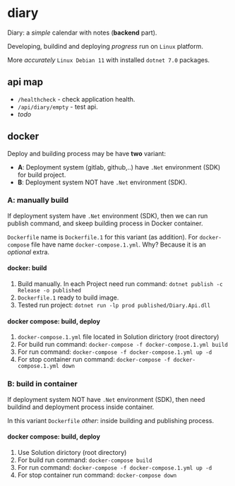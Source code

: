 # diary

Diary: a _simple_ calendar with notes (**backend** part).

Developing, buildind and deploying _progress_ run on `Linux` platform.

More _accurately_ `Linux Debian 11` with installed `dotnet 7.0` packages.

## api map

- `/healthcheck` - check application health.
- `/api/diary/empty` - test api.
- _todo_

## docker

Deploy and building process may be have __two__ variant:

- **A**: Deployment system (gitlab, github,..) have `.Net` environment (SDK) for build project.
- **B**: Deployment system NOT have `.Net` environment (SDK).

### A: manually build

If deployment system have `.Net` environment (SDK), then we can run publish command, and skeep building process in Docker container.

`Dockerfile` name is `Dockerfile.1` for this variant (as addition).
For `docker-compose` file have name `docker-compose.1.yml`.
Why?
Because it is an _optional_ extra.

#### docker: build

1. Build manually. In each Project need run command: `dotnet publish -c Release -o published`
2. `Dockerfile.1` ready to build image.
3. Tested run project: `dotnet run -lp prod published/Diary.Api.dll`

#### docker compose: build, deploy

1. `docker-compose.1.yml` file located in Solution dirictory (root directory)
2. For build run command: `docker-compose -f docker-compose.1.yml build`
3. For run command: `docker-compose -f docker-compose.1.yml up -d`
4. For stop container run command: `docker-compose -f docker-compose.1.yml down`

### B: build in container

If deployment system NOT have `.Net` environment (SDK), then need buildind and deployment process inside container.

In this variant `Dockerfile` _other_: inside building and publishing process.

#### docker compose: build, deploy

1. Use Solution dirictory (root directory)
2. For build run command: `docker-compose build`
3. For run command: `docker-compose -f docker-compose.1.yml up -d`
4. For stop container run command: `docker-compose down`
